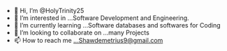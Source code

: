 - 👋 Hi, I’m @HolyTrinity25
- 👀 I’m interested in ...Software Development and Engineering.
- 🌱 I’m currently learning ...Software databases and softwares for Coding
- 💞️ I’m looking to collaborate on ...many Projects
- 📫 How to reach me ...Shawdemetrius9@gmail.com

<!---
HolyTrinity25/HolyTrinity25 is a ✨ special ✨ repository because its `README.md` (this file) appears on your GitHub profile.
You can click the Preview link to take a look at your changes.
--->
